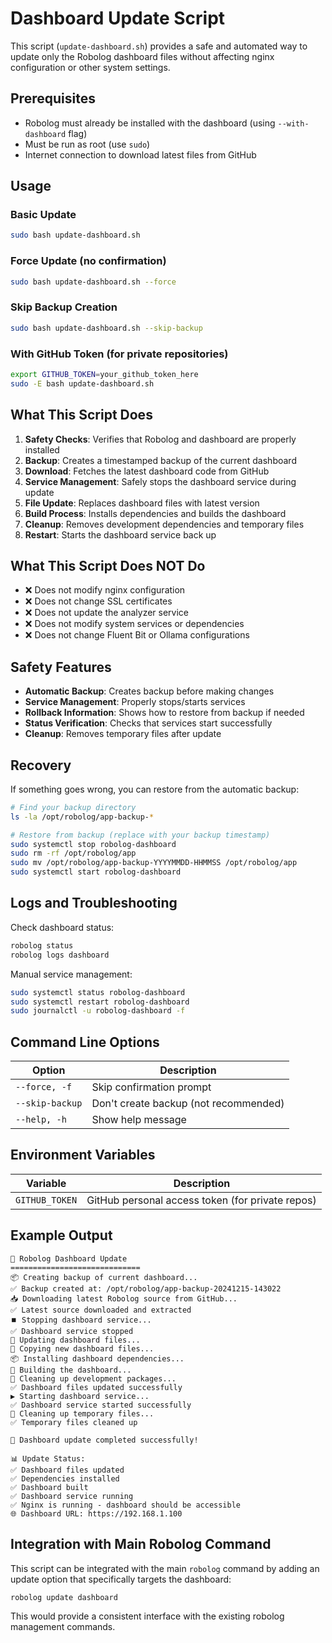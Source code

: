 # Dashboard Update Script

This script (`update-dashboard.sh`) provides a safe and automated way to update only the Robolog dashboard files without affecting nginx configuration or other system settings.

## Prerequisites

- Robolog must already be installed with the dashboard (using `--with-dashboard` flag)
- Must be run as root (use `sudo`)
- Internet connection to download latest files from GitHub

## Usage

### Basic Update
```bash
sudo bash update-dashboard.sh
```

### Force Update (no confirmation)
```bash
sudo bash update-dashboard.sh --force
```

### Skip Backup Creation
```bash
sudo bash update-dashboard.sh --skip-backup
```

### With GitHub Token (for private repositories)
```bash
export GITHUB_TOKEN=your_github_token_here
sudo -E bash update-dashboard.sh
```

## What This Script Does

1. **Safety Checks**: Verifies that Robolog and dashboard are properly installed
2. **Backup**: Creates a timestamped backup of the current dashboard
3. **Download**: Fetches the latest dashboard code from GitHub
4. **Service Management**: Safely stops the dashboard service during update
5. **File Update**: Replaces dashboard files with latest version
6. **Build Process**: Installs dependencies and builds the dashboard
7. **Cleanup**: Removes development dependencies and temporary files
8. **Restart**: Starts the dashboard service back up

## What This Script Does NOT Do

- ❌ Does not modify nginx configuration
- ❌ Does not change SSL certificates
- ❌ Does not update the analyzer service
- ❌ Does not modify system services or dependencies
- ❌ Does not change Fluent Bit or Ollama configurations

## Safety Features

- **Automatic Backup**: Creates backup before making changes
- **Service Management**: Properly stops/starts services
- **Rollback Information**: Shows how to restore from backup if needed
- **Status Verification**: Checks that services start successfully
- **Cleanup**: Removes temporary files after update

## Recovery

If something goes wrong, you can restore from the automatic backup:

```bash
# Find your backup directory
ls -la /opt/robolog/app-backup-*

# Restore from backup (replace with your backup timestamp)
sudo systemctl stop robolog-dashboard
sudo rm -rf /opt/robolog/app
sudo mv /opt/robolog/app-backup-YYYYMMDD-HHMMSS /opt/robolog/app
sudo systemctl start robolog-dashboard
```

## Logs and Troubleshooting

Check dashboard status:
```bash
robolog status
robolog logs dashboard
```

Manual service management:
```bash
sudo systemctl status robolog-dashboard
sudo systemctl restart robolog-dashboard
sudo journalctl -u robolog-dashboard -f
```

## Command Line Options

| Option | Description |
|--------|-------------|
| `--force, -f` | Skip confirmation prompt |
| `--skip-backup` | Don't create backup (not recommended) |
| `--help, -h` | Show help message |

## Environment Variables

| Variable | Description |
|----------|-------------|
| `GITHUB_TOKEN` | GitHub personal access token (for private repos) |

## Example Output

```
🔄 Robolog Dashboard Update
=============================
📦 Creating backup of current dashboard...
✅ Backup created at: /opt/robolog/app-backup-20241215-143022
📥 Downloading latest Robolog source from GitHub...
✅ Latest source downloaded and extracted
⏹️ Stopping dashboard service...
✅ Dashboard service stopped
🔄 Updating dashboard files...
📁 Copying new dashboard files...
📦 Installing dashboard dependencies...
🔨 Building the dashboard...
🧹 Cleaning up development packages...
✅ Dashboard files updated successfully
▶️ Starting dashboard service...
✅ Dashboard service started successfully
🧹 Cleaning up temporary files...
✅ Temporary files cleaned up

🎉 Dashboard update completed successfully!

📊 Update Status:
✅ Dashboard files updated
✅ Dependencies installed
✅ Dashboard built
✅ Dashboard service running
✅ Nginx is running - dashboard should be accessible
🌐 Dashboard URL: https://192.168.1.100
```

## Integration with Main Robolog Command

This script can be integrated with the main `robolog` command by adding an update option that specifically targets the dashboard:

```bash
robolog update dashboard
```

This would provide a consistent interface with the existing robolog management commands.